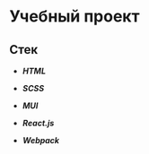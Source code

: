 # Учебный проект

## Стек

- **_HTML_**

- **_SCSS_**

- **_MUI_**

- **_React.js_**

- **_Webpack_**
